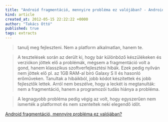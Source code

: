 ```yaml
---
title: "Android fragmentáció, mennyire probléma ez valójában? - Android portal"
kind: article
created_at: 2012-05-15 22:22:22 +0000
author: "Takács Ottó"
published: true
tags: extracts
---
```

>tanulj meg fejleszteni. Nem a platform alkalmatlan, hanem te. 

>A tesztelések során az derült ki, hogy bár különböző készülékeken és verziókon jöttek elő a problémák, mégsem a fragmentáció volt a gond, hanem klasszikus szoftverfejlesztési hibák. Ezek pedig nyilván nem jöttek elő pl. az 1GB RAM-al bíró Galaxy S II és hasonló erőműveken. Tanultak a hibáikból, jobb kódot készítettek és jobb fejlesztők lettek. Arról nem beszélve, hogy a leckét is megtanulták: nem a fragmentáció, hanem a programozói tudás hiánya a probléma.

>A legnagyobb probléma pedig végig az volt, hogy egyszerűen nem ismerték a platformot és nem szenteltek neki elegendő időt.

>

[Android fragmentáció, mennyire probléma ez valójában?](http://androidportal.hu/2012-04-10/android-fragmentacio-mennyire-problema-ez-valojaban)

<div class='old-comments'></div>